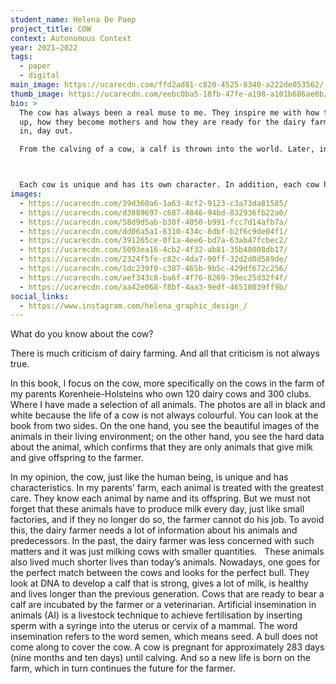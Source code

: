 ```yaml
---
student_name: Helena De Paep
project_title: COW
context: Autonomous Context
year: 2021—2022
tags:
  - paper
  - digital
main_image: https://ucarecdn.com/ffd2ad81-c820-4525-8340-a222de053562/
thumb_image: https://ucarecdn.com/eebc0ba5-18fb-47fe-a198-a101b686ae0b/
bio: >
  The cow has always been a real muse to me. They inspire me with how they grow
  up, how they become mothers and how they are ready for the dairy farmer, day
  in, day out. 

  From the calving of a cow, a calf is thrown into the world. Later, in her teens, she becomes a yearlings. After her first calving, she becomes a heifer. And finally, it becomes a cow from its second calving.  



  Each cow is unique and has its own character. In addition, each cow has its own spots. These marks are as unique as people’s fingerprints.  I am very proud as a farmer’s daughter and am very happy that I can portray these animals in this book. The book can always be extended because animals are added all the time.
images:
  - https://ucarecdn.com/39d360a6-1a63-4cf2-9123-c3a73da81585/
  - https://ucarecdn.com/d3889697-c687-4046-94bd-832936fb22a0/
  - https://ucarecdn.com/58d9d5ab-b38f-4050-b991-fcc7d14afb7a/
  - https://ucarecdn.com/dd06a5a1-6310-434c-8dbf-b2f6c9de04f1/
  - https://ucarecdn.com/391265ce-0f1a-4ee6-bd7a-63ab47fcbec2/
  - https://ucarecdn.com/5093ea16-4cb2-4f32-ab81-35b48008db17/
  - https://ucarecdn.com/2324f5fe-c82c-4da7-90ff-32d2d8d589de/
  - https://ucarecdn.com/1dc239f0-c387-465b-9b5c-429df672c256/
  - https://ucarecdn.com/aef343c8-ba6f-4f76-8269-39ec25d32f4f/
  - https://ucarecdn.com/aa42e068-f8bf-4aa3-9edf-46518039ff9b/
social_links:
  - https://www.instagram.com/helena_graphic_design_/
---
```

What do you know about the cow? 



There is much criticism of dairy farming. And all that criticism is not always true. 



In this book, I focus on the cow, more specifically on the cows in the farm of my parents Korenheie-Holsteins who own 120 dairy cows and 300 clubs. Where I have made a selection of all animals. The photos are all in black and white because the life of a cow is not always colourful. You can look at the book from two sides. On the one hand, you see the beautiful images of the animals in their living environment; on the other hand, you see the hard data about the animal, which confirms that they are only animals that give milk and give offspring to the farmer. 



In my opinion, the cow, just like the human being, is unique and has characteristics. In my parents’ farm, each animal is treated with the greatest care. They know each animal by name and its offspring. But we must not forget that these animals have to produce milk every day, just like small factories, and if they no longer do so, the farmer cannot do his job. To avoid this, the dairy farmer needs a lot of information about his animals and predecessors. In the past, the dairy farmer was less concerned with such matters and it was just milking cows with smaller quantities.   These animals also lived much shorter lives than today’s animals. Nowadays, one goes for the perfect match between the cows and looks for the perfect bull. They look at DNA to develop a calf that is strong, gives a lot of milk, is healthy and lives longer than the previous generation. Cows that are ready to bear a calf are incubated by the farmer or a veterinarian. Artificial insemination in animals (AI) is a livestock technique to achieve fertilisation by inserting sperm with a syringe into the uterus or cervix of a mammal. The word insemination refers to the word semen, which means seed. A bull does not come along to cover the cow. A cow is pregnant for approximately 283 days (nine months and ten days) until calving. And so a new life is born on the farm, which in turn continues the future for the farmer.